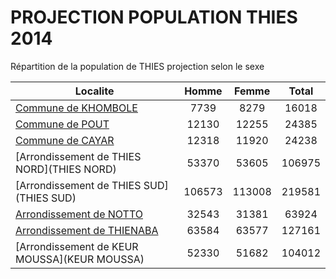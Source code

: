 # PROJECTION POPULATION THIES 2014
	
Répartition de la population de THIES projection selon le sexe
	
| Localite  | Homme | Femme | Total |
| --------- |:-----:|:-----:|:-----:|
| [Commune de KHOMBOLE](KHOMBOLE) | 7739 | 8279 | 16018 |
| [Commune de POUT](POUT) | 12130 | 12255 | 24385 |
| [Commune de CAYAR](CAYAR) | 12318 | 11920 | 24238 |
| [Arrondissement de THIES NORD](THIES NORD) | 53370 | 53605 | 106975 |
| [Arrondissement de THIES SUD](THIES SUD) | 106573 | 113008 | 219581 |
| [Arrondissement de NOTTO](NOTTO) | 32543 | 31381 | 63924 |
| [Arrondissement de THIENABA](THIENABA) | 63584 | 63577 | 127161 |
| [Arrondissement de KEUR MOUSSA](KEUR MOUSSA) | 52330 | 51682 | 104012 |
